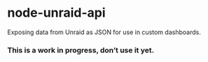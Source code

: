 # node-unraid-api
Exposing data from Unraid as JSON for use in custom dashboards.

### This is a work in progress, don’t use it yet.
